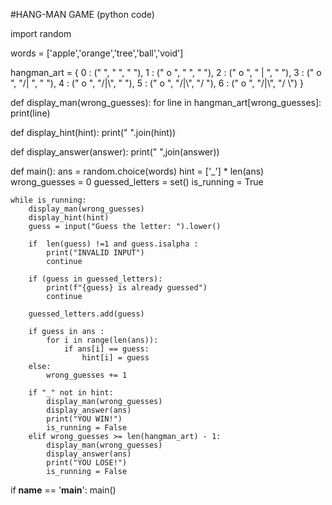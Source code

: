 #HANG-MAN GAME (python code)

import random

words = ['apple','orange','tree','ball','void']

hangman_art = {
    0 : ("   ",
         "   ",
         "   "),
    1 : (" o ",
         "   ",
         "   "),
    2 : (" o ",
         " | ",
         "   "),
    3 : (" o ",
         "/| ",
         "   "),
    4 : (" o ",
         "/|\\",
         "   "),
    5 : (" o ",
         "/|\\",
         "/  "),
    6 : (" o ",
         "/|\\",
         "/ \\")
}

def display_man(wrong_guesses):
    for line in hangman_art[wrong_guesses]:
        print(line)    

def display_hint(hint):
    print(" ".join(hint))

def display_answer(answer):
    print(" ",join(answer))

def main():
    ans = random.choice(words)
    hint = ['_'] * len(ans)
    wrong_guesses = 0
    guessed_letters = set()
    is_running = True
    
    while is_running:     
        display_man(wrong_guesses)
        display_hint(hint)
        guess = input("Guess the letter: ").lower()

        if  len(guess) !=1 and guess.isalpha :
            print("INVALID INPUT")
            continue

        if (guess in guessed_letters):
            print(f"{guess} is already guessed")
            continue

        guessed_letters.add(guess)

        if guess in ans :
            for i in range(len(ans)):
                if ans[i] == guess:
                    hint[i] = guess
        else:
            wrong_guesses += 1

        if "_" not in hint:
            display_man(wrong_guesses)
            display_answer(ans)
            print("YOU WIN!")
            is_running = False   
        elif wrong_guesses >= len(hangman_art) - 1:
            display_man(wrong_guesses)
            display_answer(ans)
            print("YOU LOSE!")  
            is_running = False  

if __name__ == '__main__':
    main()
